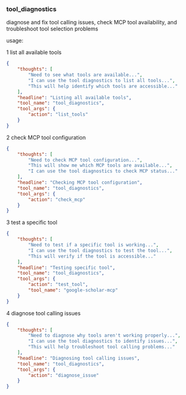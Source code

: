 ### tool_diagnostics

diagnose and fix tool calling issues, check MCP tool availability, and troubleshoot tool selection problems

usage:

1 list all available tools

~~~json
{
    "thoughts": [
        "Need to see what tools are available...",
        "I can use the tool diagnostics to list all tools...",
        "This will help identify which tools are accessible..."
    ],
    "headline": "Listing all available tools",
    "tool_name": "tool_diagnostics",
    "tool_args": {
        "action": "list_tools"
    }
}
~~~

2 check MCP tool configuration

~~~json
{
    "thoughts": [
        "Need to check MCP tool configuration...",
        "This will show me which MCP tools are available...",
        "I can use the tool diagnostics to check MCP status..."
    ],
    "headline": "Checking MCP tool configuration",
    "tool_name": "tool_diagnostics",
    "tool_args": {
        "action": "check_mcp"
    }
}
~~~

3 test a specific tool

~~~json
{
    "thoughts": [
        "Need to test if a specific tool is working...",
        "I can use the tool diagnostics to test the tool...",
        "This will verify if the tool is accessible..."
    ],
    "headline": "Testing specific tool",
    "tool_name": "tool_diagnostics",
    "tool_args": {
        "action": "test_tool",
        "tool_name": "google-scholar-mcp"
    }
}
~~~

4 diagnose tool calling issues

~~~json
{
    "thoughts": [
        "Need to diagnose why tools aren't working properly...",
        "I can use the tool diagnostics to identify issues...",
        "This will help troubleshoot tool calling problems..."
    ],
    "headline": "Diagnosing tool calling issues",
    "tool_name": "tool_diagnostics",
    "tool_args": {
        "action": "diagnose_issue"
    }
}
~~~
